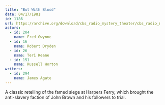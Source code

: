 ```yaml
---
title: "But With Blood"
date: 04/17/1981
id: 1186
url: https://archive.org/download/cbs_radio_mystery_theater/cbs_radio_mystery_theater-1151-1200.zip/cbs_radio_mystery_theater-1151-1200%2Fcbsrmt_1186_but_with_blood.mp3
actors:  
  - id: 204
    name: Fred Gwynne  
  - id: 16
    name: Robert Dryden  
  - id: 26
    name: Teri Keane  
  - id: 151
    name: Russell Horton
writers:  
  - id: 294
    name: James Agate
---
```

A classic retelling of the famed siege at Harpers Ferry, which brought the anti-slavery faction of John Brown and his followers to trial.